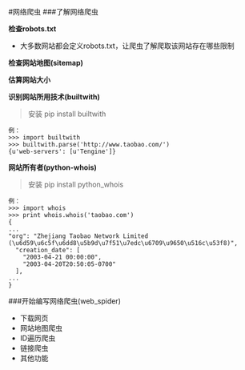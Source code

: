 #网络爬虫
###了解网络爬虫

**检查robots.txt**

- 大多数网站都会定义robots.txt，让爬虫了解爬取该网站存在哪些限制

**检查网站地图(sitemap)**

**估算网站大小**

**识别网站所用技术(builtwith)**

> 安装 pip install builtwith

	例：
	>>> import builtwith
	>>> builtwith.parse('http://www.taobao.com/')
	{u'web-servers': [u'Tengine']}
	
**网站所有者(python-whois)**

> 安装 pip install python_whois

	例：
	>>> import whois
	>>> print whois.whois('taobao.com')
	{
	...
	"org": "Zhejiang Taobao Network Limited (\u6d59\u6c5f\u6dd8\u5b9d\u7f51\u7edc\u6709\u9650\u516c\u53f8)",
	  "creation_date": [
	    "2003-04-21 00:00:00",
	    "2003-04-20T20:50:05-0700"
	  ],
	...
	}
	
###开始编写网络爬虫(web_spider)

- 下载网页
- 网站地图爬虫
- ID遍历爬虫
- 链接爬虫
- 其他功能
	